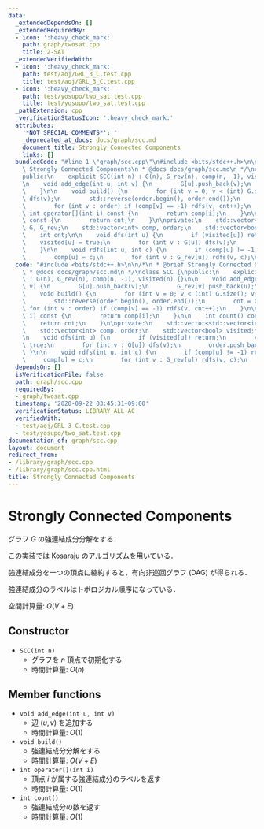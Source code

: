 ```yaml
---
data:
  _extendedDependsOn: []
  _extendedRequiredBy:
  - icon: ':heavy_check_mark:'
    path: graph/twosat.cpp
    title: 2-SAT
  _extendedVerifiedWith:
  - icon: ':heavy_check_mark:'
    path: test/aoj/GRL_3_C.test.cpp
    title: test/aoj/GRL_3_C.test.cpp
  - icon: ':heavy_check_mark:'
    path: test/yosupo/two_sat.test.cpp
    title: test/yosupo/two_sat.test.cpp
  _pathExtension: cpp
  _verificationStatusIcon: ':heavy_check_mark:'
  attributes:
    '*NOT_SPECIAL_COMMENTS*': ''
    _deprecated_at_docs: docs/graph/scc.md
    document_title: Strongly Connected Components
    links: []
  bundledCode: "#line 1 \"graph/scc.cpp\"\n#include <bits/stdc++.h>\n\n/*\n * @brief\
    \ Strongly Connected Components\n * @docs docs/graph/scc.md\n */\nclass SCC {\n\
    public:\n    explicit SCC(int n) : G(n), G_rev(n), comp(n, -1), visited(n) {}\n\
    \n    void add_edge(int u, int v) {\n        G[u].push_back(v);\n        G_rev[v].push_back(u);\n\
    \    }\n\n    void build() {\n        for (int v = 0; v < (int) G.size(); v++)\
    \ dfs(v);\n        std::reverse(order.begin(), order.end());\n        cnt = 0;\n\
    \        for (int v : order) if (comp[v] == -1) rdfs(v, cnt++);\n    }\n\n   \
    \ int operator[](int i) const {\n        return comp[i];\n    }\n\n    int count()\
    \ const {\n        return cnt;\n    }\n\nprivate:\n    std::vector<std::vector<int>>\
    \ G, G_rev;\n    std::vector<int> comp, order;\n    std::vector<bool> visited;\n\
    \    int cnt;\n\n    void dfs(int u) {\n        if (visited[u]) return;\n    \
    \    visited[u] = true;\n        for (int v : G[u]) dfs(v);\n        order.push_back(u);\n\
    \    }\n\n    void rdfs(int u, int c) {\n        if (comp[u] != -1) return;\n\
    \        comp[u] = c;\n        for (int v : G_rev[u]) rdfs(v, c);\n    }\n};\n"
  code: "#include <bits/stdc++.h>\n\n/*\n * @brief Strongly Connected Components\n\
    \ * @docs docs/graph/scc.md\n */\nclass SCC {\npublic:\n    explicit SCC(int n)\
    \ : G(n), G_rev(n), comp(n, -1), visited(n) {}\n\n    void add_edge(int u, int\
    \ v) {\n        G[u].push_back(v);\n        G_rev[v].push_back(u);\n    }\n\n\
    \    void build() {\n        for (int v = 0; v < (int) G.size(); v++) dfs(v);\n\
    \        std::reverse(order.begin(), order.end());\n        cnt = 0;\n       \
    \ for (int v : order) if (comp[v] == -1) rdfs(v, cnt++);\n    }\n\n    int operator[](int\
    \ i) const {\n        return comp[i];\n    }\n\n    int count() const {\n    \
    \    return cnt;\n    }\n\nprivate:\n    std::vector<std::vector<int>> G, G_rev;\n\
    \    std::vector<int> comp, order;\n    std::vector<bool> visited;\n    int cnt;\n\
    \n    void dfs(int u) {\n        if (visited[u]) return;\n        visited[u] =\
    \ true;\n        for (int v : G[u]) dfs(v);\n        order.push_back(u);\n   \
    \ }\n\n    void rdfs(int u, int c) {\n        if (comp[u] != -1) return;\n   \
    \     comp[u] = c;\n        for (int v : G_rev[u]) rdfs(v, c);\n    }\n};"
  dependsOn: []
  isVerificationFile: false
  path: graph/scc.cpp
  requiredBy:
  - graph/twosat.cpp
  timestamp: '2020-09-22 03:45:31+09:00'
  verificationStatus: LIBRARY_ALL_AC
  verifiedWith:
  - test/aoj/GRL_3_C.test.cpp
  - test/yosupo/two_sat.test.cpp
documentation_of: graph/scc.cpp
layout: document
redirect_from:
- /library/graph/scc.cpp
- /library/graph/scc.cpp.html
title: Strongly Connected Components
---
```

# Strongly Connected Components

グラフ $G$ の強連結成分分解をする．

この実装では Kosaraju のアルゴリズムを用いている．

強連結成分を一つの頂点に縮約すると，有向非巡回グラフ (DAG) が得られる．

強連結成分のラベルはトポロジカル順序になっている．

空間計算量: $O(V + E)$

## Constructor

- `SCC(int n)`
    - グラフを $n$ 頂点で初期化する
    - 時間計算量: $O(n)$

## Member functions

- `void add_edge(int u, int v)`
    - 辺 $(u, v)$ を追加する
    - 時間計算量: $O(1)$
- `void build()`
    - 強連結成分分解をする
    - 時間計算量: $O(V + E)$
- `int operator[](int i)`
    - 頂点 $i$ が属する強連結成分のラベルを返す
    - 時間計算量: $O(1)$
- `int count()`
    - 強連結成分の数を返す
    - 時間計算量: $O(1)$